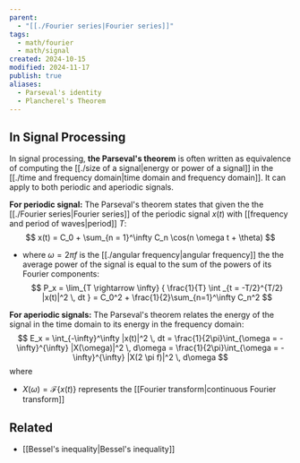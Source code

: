 ```yaml
---
parent:
  - "[[./Fourier series|Fourier series]]"
tags:
  - math/fourier
  - math/signal
created: 2024-10-15
modified: 2024-11-17
publish: true
aliases:
  - Parseval's identity
  - Plancherel's Theorem
---
```

## In Signal Processing
In signal processing, **the Parseval's theorem** is often written as equivalence of computing the [[./size of a signal|energy or power of a signal]] in the [[./time and frequency domain|time domain and frequency domain]]. It can apply to both periodic and aperiodic signals.

**For periodic signal:**
The Parseval's theorem states that given the the [[./Fourier series|Fourier series]] of the periodic signal $x(t)$ with [[frequency and period of waves|period]] $T$:
$$
x(t) = C_0 + \sum_{n = 1}^\infty C_n \cos(n \omega t + \theta)
$$
- where $\omega = 2\pi f$ is the [[./angular frequency|angular frequency]]
the the average power of the signal is equal to the sum of the powers of its Fourier components:
$$
P_x = \lim_{T \rightarrow \infty} { \frac{1}{T} \int _{t = -T/2}^{T/2} |x(t)|^2 \, dt } = C_0^2 + \frac{1}{2}\sum_{n=1}^\infty C_n^2
$$

**For aperiodic signals:**
The Parseval's theorem relates the energy of the signal in the time domain to its energy in the frequency domain:
$$
E_x = \int_{-\infty}^\infty |x(t)|^2 \, dt = \frac{1}{2\pi}\int_{\omega = -\infty}^{\infty} |X(\omega)|^2 \, d\omega = \frac{1}{2\pi}\int_{\omega = -\infty}^{\infty} |X(2 \pi f)|^2 \, d\omega
$$
where
- $X(\omega) = \mathcal{F}\{x(t)\}$ represents the [[Fourier transform|continuous Fourier transform]]

## Related
- [[Bessel's inequality|Bessel's inequality]]